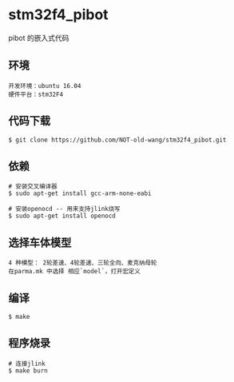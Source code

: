 # stm32f4_pibot
pibot 的嵌入式代码

## 环境
```
开发环境：ubuntu 16.04
硬件平台：stm32F4
```

## 代码下载
```
$ git clone https://github.com/NOT-old-wang/stm32f4_pibot.git
```

## 依赖
```
# 安装交叉编译器 
$ sudo apt-get install gcc-arm-none-eabi

# 安装openocd -- 用来支持jlink烧写
$ sudo apt-get install openocd
```

## 选择车体模型
```
4 种模型： 2轮差速、4轮差速、三轮全向、麦克纳母轮
在parma.mk 中选择 相应`model`，打开宏定义
```
## 编译
```
$ make
```

## 程序烧录
```
# 连接jlink
$ make burn
```